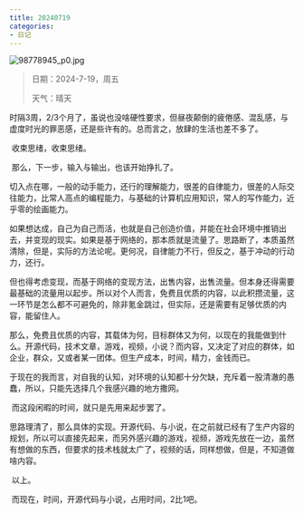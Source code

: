 ```yaml
---
title: 20240719
categories:
- 日记
---
```


![98778945_p0.jpg](https://byyw-oss1.oss-cn-hangzhou.aliyuncs.com/img/2024/07/19-13e3af15cd2694ad3d13485112920d26-98778945_p0.jpg.webp)

>日期：2024-7-19，周五
>
>天气：晴天

​	时隔3周，2/3个月了，虽说也没啥硬性要求，但昼夜颠倒的疲倦感、混乱感，与虚度时光的罪恶感，还是些许有的。总而言之，放肆的生活也差不多了。

​	收束思绪，收束思绪。

​	那么，下一步，输入与输出，也该开始挣扎了。

​	切入点在哪，一般的动手能力，还行的理解能力，很差的自律能力，很差的人际交往能力，比常人高点的编程能力，与基础的计算机应用知识，常人的写作能力，近乎零的绘画能力。

​	如果想达成，自己为自己而活，也就是自己创造价值，并能在社会环境中推销出去，并变现的现实。如果是基于网络的，那本质就是流量了。思路断了，本质虽然清除，但是，实际的方法论呢。更何况，自律能力不行，但反之，基于冲动的行动力，还行。

​	但也得考虑变现，而基于网络的变现方法，出售内容，出售流量。但本身还得需要最基础的流量用以起步。所以对个人而言，免费且优质的内容，以此积攒流量，这一环节是怎么都不可避免的，除非氪金跳过，但实际，还是需要有足够优质的内容，能留住人。

​	那么，免费且优质的内容，其载体为何，目标群体又为何，以现在的我能做到什么。开源代码，技术文章，游戏，视频，小说？而内容，又决定了对应的群体，如企业，群众，又或者某一团体。但生产成本，时间，精力，金钱而已。

​	于现在的我而言，对自我的认知，对环境的认知都十分欠缺，充斥着一股清澈的愚蠢，所以，只能先选择几个我感兴趣的地方撒网。

​	而这段闲暇的时间，就只是先用来起步罢了。

​	思路理清了，那么具体的实现。开源代码、与小说，在之前就已经有了生产内容的规划，所以可以直接先起来，而另外感兴趣的游戏，视频，游戏先放在一边，虽然有想做的东西，但要求的技术栈就太广了，视频的话，同样想做，但是，不知道做啥内容。

​	以上。

​	而现在，时间，开源代码与小说，占用时间，2比1吧。